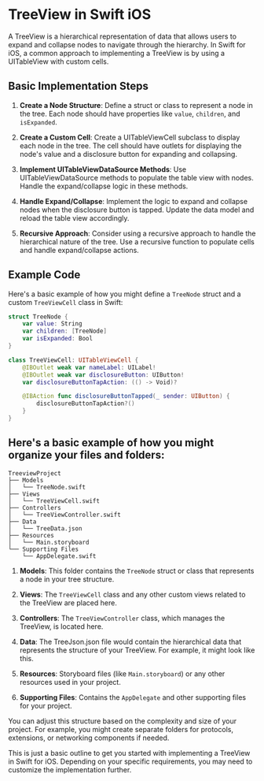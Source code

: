 # TreeView in Swift iOS

A TreeView is a hierarchical representation of data that allows users to expand and collapse nodes to navigate through the hierarchy. In Swift for iOS, a common approach to implementing a TreeView is by using a UITableView with custom cells.

## Basic Implementation Steps

1. **Create a Node Structure**: Define a struct or class to represent a node in the tree. Each node should have properties like `value`, `children`, and `isExpanded`.

2. **Create a Custom Cell**: Create a UITableViewCell subclass to display each node in the tree. The cell should have outlets for displaying the node's value and a disclosure button for expanding and collapsing.

3. **Implement UITableViewDataSource Methods**: Use UITableViewDataSource methods to populate the table view with nodes. Handle the expand/collapse logic in these methods.

4. **Handle Expand/Collapse**: Implement the logic to expand and collapse nodes when the disclosure button is tapped. Update the data model and reload the table view accordingly.

5. **Recursive Approach**: Consider using a recursive approach to handle the hierarchical nature of the tree. Use a recursive function to populate cells and handle expand/collapse actions.

## Example Code

Here's a basic example of how you might define a `TreeNode` struct and a custom `TreeViewCell` class in Swift:

```swift
struct TreeNode {
    var value: String
    var children: [TreeNode]
    var isExpanded: Bool
}

class TreeViewCell: UITableViewCell {
    @IBOutlet weak var nameLabel: UILabel!
    @IBOutlet weak var disclosureButton: UIButton!
    var disclosureButtonTapAction: (() -> Void)?

    @IBAction func disclosureButtonTapped(_ sender: UIButton) {
        disclosureButtonTapAction?()
    }
}
```
## Here's a basic example of how you might organize your files and folders:

```
TreeviewProject
├── Models
│   └── TreeNode.swift
├── Views
│   └── TreeViewCell.swift
├── Controllers
│   └── TreeViewController.swift
├── Data
│   └── TreeData.json
├── Resources
│   └── Main.storyboard
└── Supporting Files
    └── AppDelegate.swift

```

1. **Models**: This folder contains the `TreeNode` struct or class that represents a node in your tree structure.

2. **Views**: The `TreeViewCell` class and any other custom views related to the TreeView are placed here.

3. **Controllers**: The `TreeViewController` class, which manages the TreeView, is located here.

4. **Data**: The TreeJson.json file would contain the hierarchical data that represents the structure of your TreeView. For example, it might look like this.

5. **Resources**: Storyboard files (like `Main.storyboard`) or any other resources used in your project.

6. **Supporting Files**: Contains the `AppDelegate` and other supporting files for your project.

You can adjust this structure based on the complexity and size of your project. For example, you might create separate folders for protocols, extensions, or networking components if needed.

This is just a basic outline to get you started with implementing a TreeView in Swift for iOS. Depending on your specific requirements, you may need to customize the implementation further.
